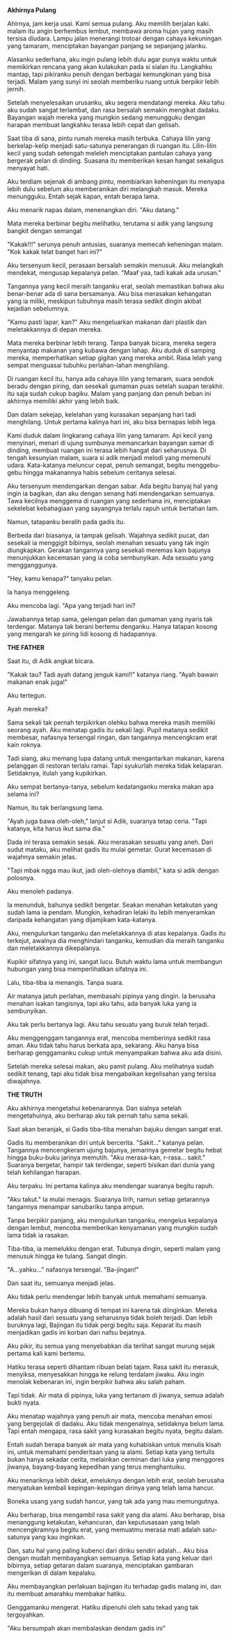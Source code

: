 **Akhirnya Pulang**

Ahirnya, jam kerja usai. Kami semua pulang. Aku memilih berjalan kaki. malam itu angin berhembus lembut, membawa aroma hujan yang masih tersisa diudara. Lampu jalan menerangi trotoar dengan cahaya kekuningan yang tamaram, menciptakan bayangan panjang se sepanjang jalanku.

Alasanku sederhana, aku ingin pulang lebih dulu agar punya waktu untuk memikirkan rencana yang akan kulakukan pada si sialan itu. Langkahku mantap, tapi pikiranku penuh dengan berbagai kemungkinan yang bisa terjadi. Malam yang sunyi ini seolah memberiku ruang untuk berpikir lebih jernih.

Setelah menyelesaikan urusanku, aku segera mendatangi mereka. Aku tahu aku sudah sangat terlambat, dan rasa bersalah semakin mengikat dadaku. Bayangan wajah mereka yang mungkin sedang menungguku dengan harapan membuat langkahku terasa lebih cepat dan gelisah.

Saat tiba di sana, pintu rumah mereka masih terbuka. Cahaya lilin yang berkelap-kelip menjadi satu-satunya penerangan di ruangan itu. Lilin-lilin kecil yang sudah setengah meleleh menciptakan pantulan cahaya yang bergerak pelan di dinding. Suasana itu memberikan kesan hangat sekaligus menyayat hati.

Aku terdiam sejenak di ambang pintu, membiarkan keheningan itu menyapa lebih dulu sebelum aku memberanikan diri melangkah masuk. Mereka menungguku. Entah sejak kapan, entah berapa lama.

Aku menarik napas dalam, menenangkan diri. "Aku datang."

Mata mereka berbinar begitu melihatku, terutama si adik yang langsung bangkit dengan semangat

"Kakak!!!" serunya penuh antusias, suaranya memecah keheningan malam. "Kok kakak telat banget hari ini?"

Aku tersenyum kecil, perasaan bersalah semakin menusuk. Aku melangkah mendekat, mengusap kepalanya pelan. "Maaf yaa, tadi kakak ada urusan."

Tangannya yang kecil meraih tanganku erat, seolah memastikan bahwa aku benar-benar ada di sana bersamanya. Aku bisa merasakan kehangatan yang ia miliki, meskipun tubuhnya masih terasa sedikit dingin akibat kejadian sebelumnya.

"Kamu pasti lapar, kan?" Aku mengeluarkan makanan dari plastik dan meletakkannya di depan mereka.

Mata mereka berbinar lebih terang. Tanpa banyak bicara, mereka segera menyantap makanan yang kubawa dengan lahap. Aku duduk di samping mereka, memperhatikan setiap gigitan yang mereka ambil. Rasa lelah yang sempat menguasai tubuhku perlahan-lahan menghilang.

Di ruangan kecil itu, hanya ada cahaya lilin yang temaram, suara sendok beradu dengan piring, dan sesekali gumaman puas setelah suapan terakhir. Itu saja sudah cukup bagiku. Malam yang panjang dan penuh beban ini akhirnya memiliki akhir yang lebih baik.

Dan dalam sekejap, kelelahan yang kurasakan sepanjang hari tadi menghilang. Untuk pertama kalinya hari ini, aku bisa bernapas lebih lega.

Kami duduk dalam lingkarang cahaya lilin yang tamaram. Api kecil yang menyinari, menari di ujung sumbunya memancarkan bayangan samar di dinding, membuat ruangan ini terasa lebih hangat dari seharusnya. Di tengah kesunyian malam, suara si adik menjadi melodi yang memenuhi udara. Kata-katanya meluncur cepat, penuh semangat, begitu menggebu-gebu hingga makanannya habis sebelum ceritanya selesai.

Aku tersenyum mendengarkan dengan sabar. Ada begitu banyaj hal yang ingin ia bagikan, dan aku dengan senang hati mendengarkan semuanya. Tawa kecilnya menggema di ruangan yang sederhana ini, menciptakan sekelebat kebahagiaan yang sayangnya terlalu rapuh untuk bertahan lam.

Namun, tatapanku beralih pada gadis itu.

Berbeda dari biasanya, ia tampak gelisah. Wajahnya sedikit pucat, dan sesekali ia menggigit bibirnya, seolah menahan sesuatu yang tak ingin diungkapkan. Gerakan tangannya yang sesekali meremas kain bajunya menunjukkan kecemasan yang ia coba sembunyikan. Ada sesuatu yang mengganggunya.

"Hey, kamu kenapa?" tanyaku pelan.

Ia hanya menggeleng.

Aku mencoba lagi. "Apa yang terjadi hari ini?

Jawabannya tetap sama, gelengan pelan dan gumaman yang nyaris tak terdengar. Matanya tak berani bertemu denganku. Hanya tatapan kosong yang mengarah ke piring lidi kosong di hadapannya.

**THE FATHER**

Saat itu, di Adik angkat bicara.

"Kakak tau? Tadi ayah datang jenguk kami!!" katanya riang. "Ayah bawain makanan enak juga!"

Aku tertegun.

Ayah mereka?

Sama sekali tak pernah terpikirkan olehku bahwa mereka masih memiliki seorang ayah. Aku menatap gadis itu sekali lagi. Pupil matanya sedikit membesar, nafasnya tersengal ringan, dan tangannya mencengkram erat kain roknya.

Tadi siang, aku memang lupa datang untuk mengantarkan makanan, karena pelanggan di restoran terlalu ramai. Tapi syukurlah mereka tidak kelaparan. Setidaknya, itulah yang kupikirkan.

Aku sempat bertanya-tanya, sebelum kedatanganku mereka makan apa selama ini?

Namun, itu tak berlangsung lama.

"Ayah juga bawa oleh-oleh," lanjut si Adik, suaranya tetap ceria. "Tapi katanya, kita harus ikut sama dia."

Dada ini terasa semakin sesak. Aku merasakan sesuatu yang aneh. Dari sudut mataku, aku melihat gadis itu mulai gemetar. Gurat kecemasan di wajahnya semakin jelas.

"Tapi mbak ngga mau ikut, jadi oleh-olehnya diambil," kata si adik dengan polosnya.

Aku menoleh padanya.

Ia menunduk, bahunya sedikit bergetar. Seakan menahan ketakutan yang sudah lama ia pendam. Mungkin, kehadiran lelaki itu lebih menyeramkan daripada kehangatan yang dijamjikam kata-katanya.

Aku, mengulurkan tanganku dan meletakkannya di atas kepalanya. Gadis itu terkejut, awalnya dia menghindari tanganku, kemudian dia meraih tanganku dan meletakkannya dikepalanya.

Kupikir sifatnya yang ini, sangat lucu. Butuh waktu lama untuk membangun hubungan yang bisa memperlihatkan sifatnya ini.

Lalu, tiba-tiba ia menangis. Tanpa suara.

Air matanya jatuh perlahan, membasahi pipinya yang dingin. Ia berusaha menahan isakan tangisnya, tapi aku tahu, ada banyak luka yang ia sembunyikan.

Aku tak perlu bertanya lagi. Aku tahu sesuatu yang buruk telah terjadi.

Aku menggenggam tangannya erat, mencoba memberinya sedikit rasa aman. Aku tidak tahu harus berkata apa, sekarang. Aku hanya bisa berharap genggamanku cukup untuk menyampaikan bahwa aku ada disini.

Setelah mereka selesai makan, aku pamit pulang. Aku melihatnya sudah sedikit tenang, tapi aku tidak bisa mengabaikan kegelisahan yang tersisa diwajahnya.

**THE TRUTH**

Aku akhirnya mengetahui kebenarannya. Dan sialnya setelah mengetahuinya, aku berharap aku tak pernah tahu sama sekali.

Saat akan beranjak, si Gadis tiba-tiba menahan bajuku dengan sangat erat.

Gadis itu memberanikan diri untuk bercerita. "Sakit..." katanya pelan. Tangannya mencengkeram ujung bajunya, jemarinya gemetar begitu hebat hingga buku-buku jarinya memutih. "Aku merasa-kan, r-rasa... sakit." Suaranya bergetar, hampir tak terdengar, seperti bisikan dari dunia yang telah kehilangan harapan.

Aku terpaku. Ini pertama kalinya aku mendengar suaranya begitu rapuh.

"Aku takut." Ia mulai menagis. Suaranya lirih, namun setiap getarannya tangannya menampar sanubariku tanpa ampun.

Tanpa berpikir panjang, aku mengulurkan tanganku, mengelus kepalanya dengan lembut, mencoba memberikan kenyamanan yang mungkin sudah lama tidak ia rasakan.

Tiba-tiba, ia memelukku dengan erat. Tubunya dingin, seperti malam yang menusuk hingga ke tulang. Sangat dingin.

"A...yahku..." nafasnya tersengal. "Ba-jingan!"

Dan saat itu, semuanya menjadi jelas.

Aku tidak perlu mendengar lebih banyak untuk memahami semuanya.

Mereka bukan hanya dibuang di tempat ini karena tak diinginkan. Mereka adalah hasil dari sesuatu yang seharusnya tidak boleh terjadi. Dan lebih buruknya lagi, Bajingan itu tidak pergi begitu saja. Keparat itu masih menjadikan gadis ini korban dari nafsu bejatnya.

Aku pikir, itu semua yang menyebabkan dia terlihat sangat murung sejak pertama kali kami bertemu.

Hatiku terasa seperti dihantam ribuan belati tajam. Rasa sakit itu merasuk, menyiksa, menyesakkan hingga ke relung terdalam jiwaku. Aku ingin menolak kebenaran ini, ingin berpikir bahwa aku salah paham.

Tapi tidak. Air mata di pipinya, luka yang tertanam di jiwanya, semua adalah bukti nyata.

Aku menatap wajahnya yang penuh air mata, mencoba menahan emosi yang bergejolak di dadaku. Aku tidak mengenalnya, setidaknya belum lama. Tapi entah mengapa, rasa sakit yang kurasakan begitu nyata, begitu dalam.

Entah sudah berapa banyak air mata yang kuhabiskan untuk menulis kisah ini, untuk memahami penderitaan yang ia alami. Setiap kata yang tertulis bukan hanya sekadar cerita, melainkan cerminan dari luka yang menggores jiwanya, bayang-bayang kepedihan yang terus menghantuiku.

Aku menariknya lebih dekat, emeluknya dengan lebih erat, seolah berusaha menyatukan kembali kepingan-kepingan dirinya yang telah lama hancur.

Boneka usang yang sudah hancur, yang tak ada yang mau memungutnya.

Aku berharap, bisa mengambil rasa sakit yang dia alami. Aku berharap, bisa menanggung ketakutan, kehancuran, dan keputusasaan yang telah mencengkramnya begitu erat, yang memuatmu merasa mati adalah satu-satunya yang kau inginkan.

Dan, satu hal yang paling kubenci dari diriku sendiri adalah... Aku bisa dengan mudah membayangkan semuanya. Setiap kata yang keluar dari bibirnya, setiap getaran dalam suaranya, menciptakan gambaran mengerikan di dalam kepalaku.

Aku membayangkan perlakuan bajingan itu terhadap gadis malang ini, dan itu membuat amarahku membakar hatiku.

Genggamanku mengerat. Hatiku dipenuhi oleh satu tekad yang tak tergoyahkan.

"Aku bersumpah akan membalaskan dendam gadis ini"


